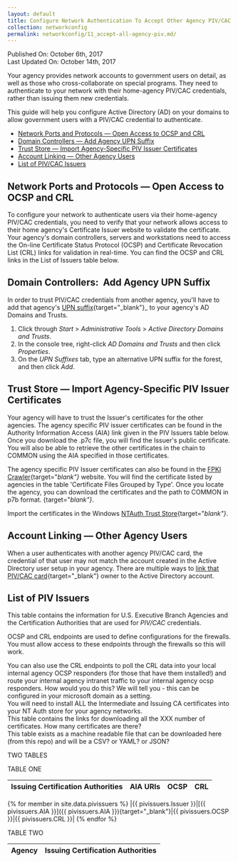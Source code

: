 ```yaml
---
layout: default
title: Configure Network Authentication To Accept Other Agency PIV/CAC Cards
collection: networkconfig
permalink: networkconfig/11_accept-all-agency-piv.md/
---
```


Published On: October 6th, 2017<br/>
Last Updated On: October 14th, 2017

<!--Based on LaChelle's Use Case. More complete description. May edit further. LaChelle's notes say "any government user," not just those on detail or who collaborate on programs.-->Your agency provides network accounts to government users on detail, as well as those who cross-collaborate on special programs. They need to authenticate to your network with their home-agency PIV/CAC credentials, rather than issuing them new credentials. 

This guide will help you configure Active Directory (AD) on your domains to allow government users with a PIV/CAC credential to authenticate. 

* [Network Ports and Protocols &mdash; Open Access to OCSP and CRL](#nework-ports-and-protocols-open-access-to-ocsp-and-crl)
* [Domain Controllers &mdash; Add Agency UPN Suffix](#domain-controllers-add-agency-upn-suffix)
* [Trust Store &mdash; Import Agency-Specific PIV Issuer Certificates](#trust-store-import-agency-specific-piv-certificates)
* [Account Linking &mdash; Other Agency Users](#account-linking-other-agency-users)
* [List of PIV/CAC Issuers](#list-of-piv/cac-issuers)


<!--I'm thinking that the following headings should be numbered to show that these are ordered steps--a bit of a roadmap-->

## Network Ports and Protocols &mdash; Open Access to OCSP and CRL

To configure your network to authenticate users via their home-agency PIV/CAC credentials, you need to verify that your network <!--Explain "is open to...Is this what you mean?" Some agency networks don't allow access to other agencies' Certificate Issuer websites?-->allows access to their home agency's Certificate Issuer website to validate the certificate. Your agency's domain controllers, servers and workstations need to access the On-line Certificate Status Protocol (OCSP) and Certificate Revocation List (CRL) links for validation in real-time<!--Immediate/instantaneous?-->. You can find the OCSP and CRL links in the List of Issuers table below.

## Domain Controllers:&nbsp;&nbsp;Add Agency UPN Suffix

In order to trust PIV/CAC credentials from another agency, you'll have to add that agency's [UPN suffix](https://technet.microsoft.com/en-us/library/cc772007(v=ws.11).aspx){target="_blank"}_ to your agency's AD Domains and Trusts.

1. Click through _Start_ &gt; _Administrative Tools_ &gt; _Active Directory Domains and Trusts_.
2. In the console tree, right-click _AD Domains and Trusts_ and then click _Properties_.
3. On the _UPN Suffixes_ tab, type an alternative UPN suffix for the forest, and then click _Add_.

## Trust Store &mdash; Import Agency-Specific PIV Issuer Certificates

Your agency will have to trust the Issuer's certificates for the other agencies. The agency specific PIV issuer certificates can be found in the Authority Information Access (AIA) link given in the PIV Issuers table below. Once you download the .p7c file, you will find the Issuer's public certificate. You will also be able to retrieve the other certificates in the chain to COMMON using the AIA specified in those certificates.

The agency specific PIV Issuer certificates can also be found in the [FPKI Crawler](https://fpki-graph.fpki-lab.gov/crawler/){target="_blank"}_ website. You will find the certificate listed by agencies in the table 'Certificate Files Grouped by Type'. Once you locate the agency, you can download the certificates and the path to COMMON in p7b format.
{target="_blank"}_.

Import the certificates in the Windows [NTAuth Trust Store](https://piv.idmanagement.gov/networkconfig/trustedroots/){target="_blank"}_.

## Account Linking &mdash; Other Agency Users

When a user authenticates with another agency PIV/CAC card, the credential of that user may not match the account created in the Active Directory user setup in your agency. There are multiple ways to [link that PIV/CAC card](https://piv.idmanagement.gov/networkconfig/accounts/){target="_blank"} owner to the Active Directory account.

## List of PIV Issuers

This table contains the information for U.S. Executive Branch Agencies and the Certification Authorities that are used for _PIV/CAC_ credentials.

OCSP and CRL endpoints are used to define configurations for the firewalls. You must allow access to these endpoints through the firewalls so this will work.

You can also use the CRL endpoints to poll the CRL data into your local internal agency OCSP responders (for those that have them installed!) and route your internal agency intranet traffic to your internal agency ocsp responders. 
How would you do this?  We will tell you - this can be configured in your microsoft domain as a setting.  
You will need to install ALL the Intermediate and Issuing CA certificates into your NT Auth store for your agency networks.  
This table contains the links for downloading all the XXX number of certificates.  How many certificates are there?  
This table exists as a machine readable file that can be downloaded here (from this repo) and will be a CSV? or YAML? or JSON?

TWO TABLES

TABLE ONE

| Issuing Certification Authorities | AIA URIs | OCSP  | CRL |
|------|-------|-------|------
{% for member in site.data.pivissuers %}
|{{ pivissuers.Issuer }}|[{{ pivissuers.AIA }}]({{ pivissuers.AIA }}){target="_blank"}|{{ pivissuers.OCSP }}|{{ pivissuers.CRL }}|
{% endfor %}

TABLE TWO

| Agency | Issuing Certification Authorities |
|------|-------------|



